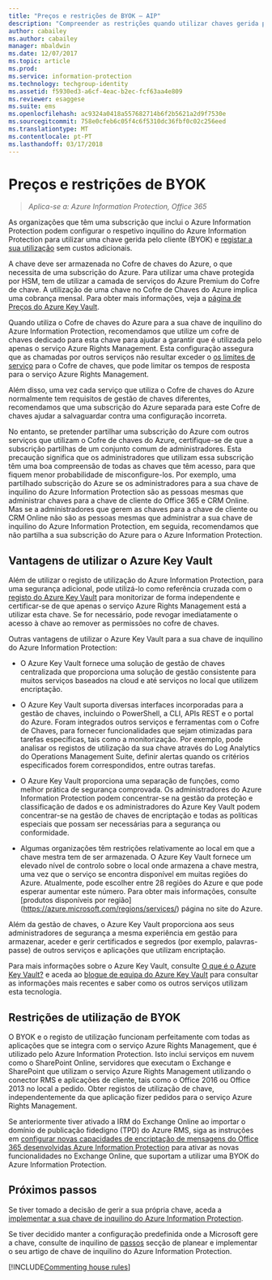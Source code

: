 ```yaml
---
title: "Preços e restrições de BYOK – AIP"
description: "Compreender as restrições quando utilizar chaves gerida pelo cliente (conhecido como \"traga a sua própria chave\", ou BYOK) com o Azure Information Protection."
author: cabailey
ms.author: cabailey
manager: mbaldwin
ms.date: 12/07/2017
ms.topic: article
ms.prod: 
ms.service: information-protection
ms.technology: techgroup-identity
ms.assetid: f5930ed3-a6cf-4eac-b2ec-fcf63aa4e809
ms.reviewer: esaggese
ms.suite: ems
ms.openlocfilehash: ac9324a0418a557682714b6f2b5621a2d9f7530e
ms.sourcegitcommit: 758e0cfeb6c05f4c6f5310dc36fbf0c02c256eed
ms.translationtype: MT
ms.contentlocale: pt-PT
ms.lasthandoff: 03/17/2018
---
```

# <a name="byok-pricing-and-restrictions"></a>Preços e restrições de BYOK

>*Aplica-se a: Azure Information Protection, Office 365*


As organizações que têm uma subscrição que inclui o Azure Information Protection podem configurar o respetivo inquilino do Azure Information Protection para utilizar uma chave gerida pelo cliente (BYOK) e [registar a sua utilização](../deploy-use/log-analyze-usage.md) sem custos adicionais. 

A chave deve ser armazenada no Cofre de chaves do Azure, o que necessita de uma subscrição do Azure. Para utilizar uma chave protegida por HSM, tem de utilizar a camada de serviços do Azure Premium do Cofre de chave. A utilização de uma chave no Cofre de Chaves do Azure implica uma cobrança mensal. Para obter mais informações, veja a [página de Preços do Azure Key Vault](https://azure.microsoft.com/pricing/details/key-vault/).

Quando utiliza o Cofre de chaves do Azure para a sua chave de inquilino do Azure Information Protection, recomendamos que utilize um cofre de chaves dedicado para esta chave para ajudar a garantir que é utilizada pelo apenas o serviço Azure Rights Management. Esta configuração assegura que as chamadas por outros serviços não resultar exceder o [os limites de serviço](/azure/key-vault/key-vault-service-limits) para o Cofre de chaves, que pode limitar os tempos de resposta para o serviço Azure Rights Management.  

Além disso, uma vez cada serviço que utiliza o Cofre de chaves do Azure normalmente tem requisitos de gestão de chaves diferentes, recomendamos que uma subscrição do Azure separada para este Cofre de chaves ajudar a salvaguardar contra uma configuração incorreta. 

No entanto, se pretender partilhar uma subscrição do Azure com outros serviços que utilizam o Cofre de chaves do Azure, certifique-se de que a subscrição partilhas de um conjunto comum de administradores. Esta precaução significa que os administradores que utilizam essa subscrição têm uma boa compreensão de todas as chaves que têm acesso, para que fiquem menor probabilidade de misconfigure-los. Por exemplo, uma partilhado subscrição do Azure se os administradores para a sua chave de inquilino do Azure Information Protection são as pessoas mesmas que administrar chaves para a chave de cliente do Office 365 e CRM Online. Mas se a administradores que gerem as chaves para a chave de cliente ou CRM Online não são as pessoas mesmas que administrar a sua chave de inquilino do Azure Information Protection, em seguida, recomendamos que não partilha a sua subscrição do Azure para o Azure Information Protection.

## <a name="benefits-of-using-azure-key-vault"></a>Vantagens de utilizar o Azure Key Vault

Além de utilizar o registo de utilização do Azure Information Protection, para uma segurança adicional, pode utilizá-lo como referência cruzada com o [registo do Azure Key Vault](https://azure.microsoft.com/documentation/articles/key-vault-logging/) para monitorizar de forma independente e certificar-se de que apenas o serviço Azure Rights Management está a utilizar esta chave. Se for necessário, pode revogar imediatamente o acesso à chave ao remover as permissões no cofre de chaves.

Outras vantagens de utilizar o Azure Key Vault para a sua chave de inquilino do Azure Information Protection:

- O Azure Key Vault fornece uma solução de gestão de chaves centralizada que proporciona uma solução de gestão consistente para muitos serviços baseados na cloud e até serviços no local que utilizem encriptação.

- O Azure Key Vault suporta diversas interfaces incorporadas para a gestão de chaves, incluindo o PowerShell, a CLI, APIs REST e o portal do Azure. Foram integrados outros serviços e ferramentas com o Cofre de Chaves, para fornecer funcionalidades que sejam otimizadas para tarefas específicas, tais como a monitorização. Por exemplo, pode analisar os registos de utilização da sua chave através do Log Analytics do Operations Management Suite, definir alertas quando os critérios especificados forem correspondidos, entre outras tarefas.

- O Azure Key Vault proporciona uma separação de funções, como melhor prática de segurança comprovada. Os administradores do Azure Information Protection podem concentrar-se na gestão da proteção e classificação de dados e os administradores do Azure Key Vault podem concentrar-se na gestão de chaves de encriptação e todas as políticas especiais que possam ser necessárias para a segurança ou conformidade.

- Algumas organizações têm restrições relativamente ao local em que a chave mestra tem de ser armazenada. O Azure Key Vault fornece um elevado nível de controlo sobre o local onde armazena a chave mestra, uma vez que o serviço se encontra disponível em muitas regiões do Azure. Atualmente, pode escolher entre 28 regiões do Azure e que pode esperar aumentar este número. Para obter mais informações, consulte [produtos disponíveis por região] (https://azure.microsoft.com/regions/services/) página no site do Azure.

Além da gestão de chaves, o Azure Key Vault proporciona aos seus administradores de segurança a mesma experiência em gestão para armazenar, aceder e gerir certificados e segredos (por exemplo, palavras-passe) de outros serviços e aplicações que utilizam encriptação. 

Para mais informações sobre o Azure Key Vault, consulte [O que é o Azure Key Vault?](/azure/key-vault/key-vault-whatis) e aceda ao [blogue de equipa do Azure Key Vault](https://cloudblogs.microsoft.com/kv/) para consultar as informações mais recentes e saber como os outros serviços utilizam esta tecnologia.

## <a name="restrictions-when-using-byok"></a>Restrições de utilização de BYOK

O BYOK e o registo de utilização funcionam perfeitamente com todas as aplicações que se integra com o serviço Azure Rights Management, que é utilizado pelo Azure Information Protection. Isto inclui serviços em nuvem como o SharePoint Online, servidores que executam o Exchange e SharePoint que utilizam o serviço Azure Rights Management utilizando o conector RMS e aplicações de cliente, tais como o Office 2016 ou Office 2013 no local a pedido. Obter registos de utilização de chave, independentemente da que aplicação fizer pedidos para o serviço Azure Rights Management.

Se anteriormente tiver ativado a IRM do Exchange Online ao importar o domínio de publicação fidedigno (TPD) do Azure RMS, siga as instruções em [configurar novas capacidades de encriptação de mensagens do Office 365 desenvolvidas Azure Information Protection](https://support.office.com/article/7ff0c040-b25c-4378-9904-b1b50210d00e) para ativar as novas funcionalidades no Exchange Online, que suportam a utilizar uma BYOK do Azure Information Protection.

## <a name="next-steps"></a>Próximos passos

Se tiver tomado a decisão de gerir a sua própria chave, aceda a [implementar a sua chave de inquilino do Azure Information Protection](plan-implement-tenant-key.md#implementing-byok-for-your-azure-information-protection-tenant-key).

Se tiver decidido manter a configuração predefinida onde a Microsoft gere a chave, consulte de inquilino de [passos](plan-implement-tenant-key.md#next-steps) secção de planear e implementar o seu artigo de chave de inquilino do Azure Information Protection.

[!INCLUDE[Commenting house rules](../includes/houserules.md)]
